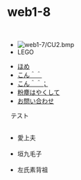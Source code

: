 # web1-8
<!DOCTYPE html>
<html lang="ja">
 <head>
   <meta charset="UTF-8">
   <link rel="stylesheet" type="text/css" href="css/default.css">
   <title>練習</title>
 </head>
 <body>
   <section id="logo">
     <ul>
       <li><img src="img/good.png" alt="web1-7/CU2.bmp"></li>
       <li>LEGO</li>
     </ul>
   </section>
   <nav id="gnav">
     <ul>
       <li><a href="#"><div class="img" id="CU0.bmp">ほめ</a></li>
       <li><a href="#"><div class="img" id="CU0.bmp">こん＾＾</a></li>
       <li><a href="#"><div class="img" id="CU0.bmp">こん＾＾；</a></li>
       <li><a href="#"><div class="img" id="CU0.bmp">粉塵はやくして</a></li>
       <li><a href="#"><div class="img" id="CU0.bmp">お問い合わせ</a></li>
     </ul>
    </nav>
   <hl>テスト</hl>
   <ul class="breadcrumbs">
   <li>愛上夫</li>
   <li>垣九毛子</li>
   <li>左氏素背祖</li>
   </ul>
 </body>
 </html>
